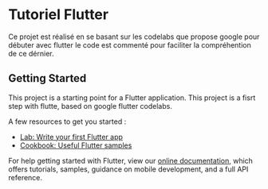 # Tutoriel Flutter

Ce projet est réalisé en se basant sur les codelabs que propose google pour débuter avec flutter
le code est commenté pour faciliter la compréhention de ce dérnier.

## Getting Started

This project is a starting point for a Flutter application.
This project is a fisrt step with flutte, based on google flutter codelabs.

A few resources to get you started :

- [Lab: Write your first Flutter app](https://flutter.io/docs/get-started/codelab)
- [Cookbook: Useful Flutter samples](https://flutter.io/docs/cookbook)

For help getting started with Flutter, view our
[online documentation](https://flutter.io/docs), which offers tutorials, 
samples, guidance on mobile development, and a full API reference.